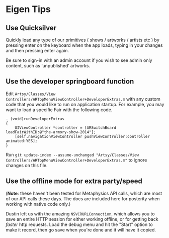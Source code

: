Eigen Tips
==============

Use Quicksilver
---------------

Quickly load any type of our primitives ( shows / artworks / artists etc ) by pressing enter on the keyboard when the app loads, typing in your changes and then pressing enter again.

Be sure to sign-in with an admin account if you wish to see admin only content, such as ‘unpublished’ artworks.

Use the developer springboard function
--------------------------------------

Edit `Artsy/Classes/View Controllers/ARTopMenuViewController+DeveloperExtras.m` with any custom code that you would like to run on application startup. For example, you may want to load a specific Fair with the following code.

```objc
- (void)runDeveloperExtras
{
    UIViewController *controller = [ARSwitchBoard loadFairWithID:@"the-armory-show-2014"];
    [self.navigationViewController pushViewController:controller animated:YES];
}
```

Run `git update-index --assume-unchanged "Artsy/Classes/View Controllers/ARTopMenuViewController+DeveloperExtras.m"` to ignore changes on this file.

Use the offline mode for extra party/speed
------------------------------------------

(**Note**: these haven't been tested for Metaphysics API calls, which are most of our API calls these days. The docs are included here for posterity when working with native code only.)

Dustin left us with the amazing `NSVCRURLConnection`, which allows you to save an entire HTTP session for either working offline, or for getting back _faster_ http requests. Load the debug menu and hit the "Start" option to make it record, then go save when you're done and it will have it copied.

